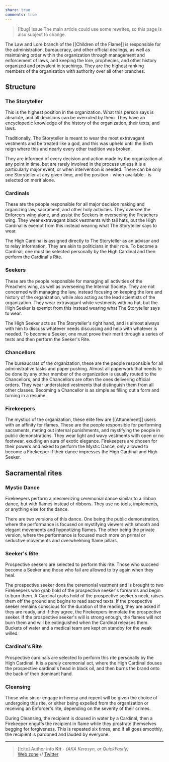 ```yaml
---
share: true
comments: true
---
```

> [!bug] Issue
> The main article could use some rewrites, so this page is also subject to change.

The Law and Lore branch of the [[Children of the Flame]] is responsible for the administration, bureaucracy, and other official dealings, as well as maintaining order within the organization through management and enforcement of laws, and keeping the lore, prophecies, and other history organized and prevalent in teachings. They are the highest ranking members of the organization with authority over all other branches.

## Structure

### The Storyteller

This is the highest position in the organization. What this person says is absolute, and all decisions can be overruled by them. They have an encyclopedic knowledge of the history of the organization, their texts, and laws.

Traditionally, The Storyteller is meant to wear the most extravagant vestments and be treated like a god, and this was upheld until the Sixth reign where this and nearly every other tradition was broken.

They are informed of every decision and action made by the organization at any point in time, but are rarely involved in the process unless it is a particularly major event, or when intervention is needed. There can be only one Storyteller at any given time, and the position - when available - is selected on merit alone.

### Cardinals 

These are the people responsible for all major decision making and organizing law, sacrament, and other holy activities. They oversee the Enforcers wing alone, and assist the Seekers in overseeing the Preachers wing. They wear extravagant black vestments with tall hats, but the High Cardinal is exempt from this instead wearing what The Storyteller says to wear.

The High Cardinal is assigned directly to The Storyteller as an advisor and to relay information. They are akin to politicians in their role. To become a Cardinal, one must be selected personally by the High Cardinal and then perform the Cardinal's Rite.

### Seekers

These are the people responsible for managing all activities of the Preachers wing, as well as overseeing the Internal Society. They are not concerned with managing the law, instead focusing on keeping the lore and history of the organization, while also acting as the lead scientists of the organization. They wear extravagant white vestments with no hat, but the High Seeker is exempt from this instead wearing what The Storyteller says to wear.

The High Seeker acts as The Storyteller's right hand, and is almost always with him to discuss whatever needs discussing and help with whatever is needed. To become a Seeker, one must prove their merit through a series of tests and then perform the Seeker's Rite.

### Chancellors

The bureaucrats of the organization, these are the people responsible for all administrative tasks and paper pushing. Almost all paperwork that needs to be done by any other member of the organization is usually routed to the Chancellors, and the Chancellors are often the ones delivering official orders. They wear understated vestments that distinguish them from all other classes. Becoming a Chancellor is as simple as filling out a form and turning in a resume.

### Firekeepers

The mystics of the organization, these elite few are [[Attunement]] users with an affinity for flames. These are the people responsible for performing sacraments, meting out internal punishments, and mystifying the people in public demonstrations. They wear light and wavy vestments with open or no footwear, exuding an aura of exotic elegance. Firekeepers are chosen for their powers and asked to perform the Mystic Dance, only allowed to become a Firekeeper if their dance impresses the High Cardinal and High Seeker.

## Sacramental rites

### Mystic Dance

Firekeepers perform a mesmerizing ceremonial dance similar to a ribbon dance, but with flames instead of ribbons. They use no tools, implements, or anything else for the dance.

There are two versions of this dance. One being the public demonstration, where the performance is focused on mystifying viewers with smooth and elegant movements and hypnotizing flames. The other being the private version, where the performance is focused much more on primal or seductive movements and overwhelming flame pillars.

### Seeker's Rite

Prospective seekers are selected to perform this rite. Those who succeed become a Seeker and those who fail are allowed to try again when they heal.

The prospective seeker dons the ceremonial vestment and is brought to two Firekeepers who grab hold of the prospective seeker's forearms and begin to burn them. A Cardinal grabs hold of the prospective seeker's neck, raises them off the ground and begins to read sacred texts. If the prospective seeker remains conscious for the duration of the reading, they are asked if they are ready, and if they agree, the Firekeepers immolate the prospective seeker. If the prospective seeker's will is strong enough, the flames will not burn them and will be extinguished when the Cardinal releases them. Buckets of water and a medical team are kept on standby for the weak willed.

### Cardinal's Rite

Prospective cardinals are selected to perform this rite personally by the High Cardinal. It is a purely ceremonial act, where the High Cardinal douses the prospective cardinal's head in black oil, and then burns the brand onto the back of their dominant hand.

### Cleansing

Those who sin or engage in heresy and repent will be given the choice of undergoing this rite, or either being expelled from the organization or receiving an Enforcer's rite, depending on the severity of their crimes.

During Cleansing, the recipient is doused in water by a Cardinal, then a Firekeeper engulfs the recipient in flame while they prostrate themselves begging for forgiveness. This is repeated six times, and if all goes smoothly, the recipient is pardoned and lauded by everyone.

-----
> [!cite] Author info
> **Kit** - *(AKA Kerosyn, or QuickFastly)*\
> [Web zone](https://kitabe.link) // [Twitter](https://twitter.com/Kerosyn_)